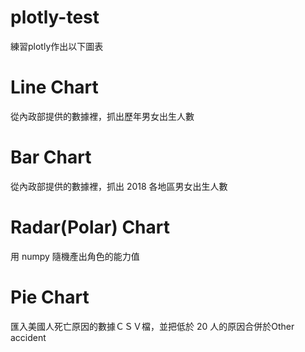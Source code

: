 # plotly-test
練習plotly作出以下圖表
# Line Chart
  從內政部提供的數據裡，抓出歷年男女出生人數
  
# Bar Chart
  從內政部提供的數據裡，抓出 2018 各地區男女出生人數

# Radar(Polar) Chart
  用 numpy 隨機產出角色的能力值

# Pie Chart
  匯入美國人死亡原因的數據ＣＳＶ檔，並把低於 20 人的原因合併於Other accident
